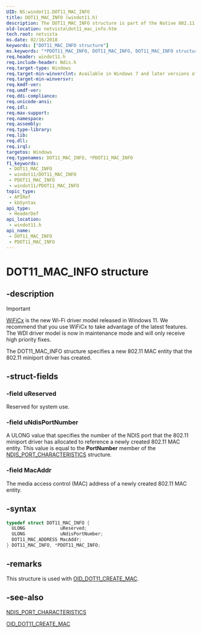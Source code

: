 ```yaml
---
UID: NS:windot11.DOT11_MAC_INFO
title: DOT11_MAC_INFO (windot11.h)
description: The DOT11_MAC_INFO structure is part of the Native 802.11 Wireless LAN interface, which is deprecated for Windows 10 and later.
old-location: netvista\dot11_mac_info.htm
tech.root: netvista
ms.date: 02/16/2018
keywords: ["DOT11_MAC_INFO structure"]
ms.keywords: "*PDOT11_MAC_INFO, DOT11_MAC_INFO, DOT11_MAC_INFO structure [Network Drivers Starting with Windows Vista], Native_802.11_data_types_435a3e63-9d42-4b74-8280-d1a0456e3dbf.xml, PDOT11_MAC_INFO, PDOT11_MAC_INFO structure pointer [Network Drivers Starting with Windows Vista], netvista.dot11_mac_info, windot11/DOT11_MAC_INFO, windot11/PDOT11_MAC_INFO"
req.header: windot11.h
req.include-header: Ndis.h
req.target-type: Windows
req.target-min-winverclnt: Available in Windows 7 and later versions of the Windows operating   systems.
req.target-min-winversvr: 
req.kmdf-ver: 
req.umdf-ver: 
req.ddi-compliance: 
req.unicode-ansi: 
req.idl: 
req.max-support: 
req.namespace: 
req.assembly: 
req.type-library: 
req.lib: 
req.dll: 
req.irql: 
targetos: Windows
req.typenames: DOT11_MAC_INFO, *PDOT11_MAC_INFO
f1_keywords:
 - DOT11_MAC_INFO
 - windot11/DOT11_MAC_INFO
 - PDOT11_MAC_INFO
 - windot11/PDOT11_MAC_INFO
topic_type:
 - APIRef
 - kbSyntax
api_type:
 - HeaderDef
api_location:
 - windot11.h
api_name:
 - DOT11_MAC_INFO
 - PDOT11_MAC_INFO
---
```


# DOT11_MAC_INFO structure


## -description

> [!Important]
> [WiFiCx](/windows-hardware/drivers/netcx/wifi-wdf-class-extension-wificx) is the new Wi-Fi driver model released in Windows 11. We recommend that you use WiFiCx to take advantage of the latest features. The WDI driver model is now in maintenance mode and will only receive high priority fixes.

The DOT11_MAC_INFO structure specifies a new 802.11 MAC entity that the 802.11 miniport driver has
  created.

## -struct-fields

### -field uReserved

Reserved for system use.

### -field uNdisPortNumber

A ULONG value that specifies the number of the NDIS port that the 802.11 miniport driver has
     allocated to reference a newly created 802.11 MAC entity. This value is equal to the
     <b>PortNumber</b> member of the
     <a href="..\ntddndis\ns-ntddndis-_ndis_port_characteristics.md">
     NDIS_PORT_CHARACTERISTICS</a> structure.

### -field MacAddr

The media access control (MAC) address of a newly created 802.11 MAC entity.

## -syntax

```cpp
typedef struct DOT11_MAC_INFO {
  ULONG             uReserved;
  ULONG             uNdisPortNumber;
  DOT11_MAC_ADDRESS MacAddr;
} DOT11_MAC_INFO, *PDOT11_MAC_INFO;
```

## -remarks

This structure is used with
    <a href="/windows-hardware/drivers/network/oid-dot11-create-mac">OID_DOT11_CREATE_MAC</a>.

## -see-also

<a href="..\ntddndis\ns-ntddndis-_ndis_port_characteristics.md">NDIS_PORT_CHARACTERISTICS</a>



<a href="/windows-hardware/drivers/network/oid-dot11-create-mac">OID_DOT11_CREATE_MAC</a>

